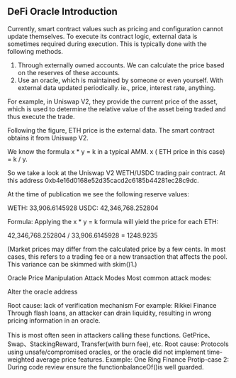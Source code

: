 ## **DeFi Oracle Introduction**

Currently, smart contract values such as pricing and configuration cannot update themselves. To execute its contract logic, external data is sometimes required during execution. This is typically done with the following methods.

1. Through externally owned accounts. We can calculate the price based on the reserves of these accounts.
2. Use an oracle, which is maintained by someone or even yourself. With external data updated periodically. ie., price, interest rate, anything.

For example, in Uniswap V2, they provide the current price of the asset, which is used to determine the relative value of the asset being traded and thus execute the trade.

Following the figure, ETH price is the external data. The smart contract obtains it from Uniswap V2.

We know the formula x \* y = k in a typical AMM. x ( ETH price in this case) = k / y.

So we take a look at the Uniswap V2 WETH/USDC trading pair contract. At this address 0xb4e16d0168e52d35cacd2c6185b44281ec28c9dc.

At the time of publication we see the following reserve values:

WETH: 33,906.6145928 USDC: 42,346,768.252804

Formula: Applying the x \* y = k formula will yield the price for each ETH:

42,346,768.252804 / 33,906.6145928 = 1248.9235

(Market prices may differ from the calculated price by a few cents. In most cases, this refers to a trading fee or a new transaction that affects the pool. This variance can be skimmed with skim()1.)

Oracle Price Manipulation Attack Modes
Most common attack modes:

Alter the oracle address

Root cause: lack of verification mechanism
For example: Rikkei Finance
Through flash loans, an attacker can drain liquidity, resulting in wrong pricing information in an oracle.

This is most often seen in attackers calling these functions. GetPrice、Swap、StackingReward, Transfer(with burn fee), etc.
Root cause: Protocols using unsafe/compromised oracles, or the oracle did not implement time-weighted average price features.
Example: One Ring Finance
Protip-case 2: During code review ensure the functionbalanceOf()is well guarded.
